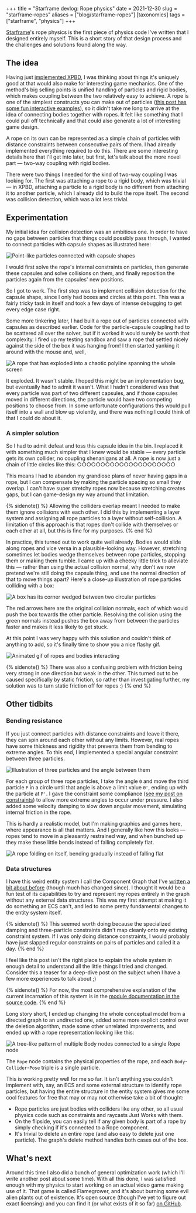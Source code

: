 +++
title = "Starframe devlog: Rope physics"
date = 2021-12-30
slug = "starframe-ropes"
aliases = ["blog/starframe-ropes"]
[taxonomies]
tags = ["starframe", "physics"]
+++

[Starframe]'s rope physics is the first piece of physics code I've written that
I designed entirely myself. This is a short story of that design process
and the challenges and solutions found along the way.

<!-- more -->

## The idea

Having just [implemented XPBD][sf-constraints], I was thinking about things
it's uniquely good at that would also make for interesting game mechanics. One
of the method's big selling points is unified handling of particles and rigid
bodies, which makes coupling between the two relatively easy to achieve. A rope
is one of the simplest constructs you can make out of particles ([this post has
some fun interactive examples][sublucid]), so it didn't take me long to arrive
at the idea of connecting bodies together with ropes. It felt like something
that I could pull off technically and that could also generate a lot of
interesting game design.

A rope on its own can be represented as a simple chain of particles with
distance constraints between consecutive pairs of them. I had already
implemented everything required to do this. There are some interesting details
here that I'll get into later, but first, let's talk about the more novel
part — two-way coupling with rigid bodies.

There were two things I needed for the kind of two-way coupling I was looking
for. The first was attaching a rope to a rigid body, which was trivial — in
XPBD, attaching a particle to a rigid body is no different from attaching it to
another particle, which I already did to build the rope itself. The second was
collision detection, which was a lot less trivial.

## Experimentation

My initial idea for collision detection was an ambitious one. In order to have
no gaps between particles that things could possibly pass through, I wanted to
connect particles with capsule shapes as illustrated here:

![Point-like particles connected with capsule shapes](capsules.png)

I would first solve the rope's internal constraints on particles, then generate
these capsules and solve collisions on them, and finally reposition the
particles again from the capsules' new positions.

So I got to work. The first step was to implement collision detection for the
capsule shape, since I only had boxes and circles at this point. This was a
fairly tricky task in itself and took a few days of intense debugging to get
every edge case right.

Some more tinkering later, I had built a rope out of particles connected with
capsules as described earlier. Code for the particle-capsule coupling had to
be scattered all over the solver, but if it worked it would surely be worth
that complexity. I fired up my testing sandbox and saw a rope that settled
nicely against the side of the box it was hanging from! I then started yanking
it around with the mouse and, well,

![A rope that has exploded into a chaotic polyline spanning the whole screen](explosion.jpg)

It exploded. It wasn't stable. I hoped this might be an implementation bug, but
eventually had to admit it wasn't. What I hadn't considered was that every
particle was part of two different capsules, and if those capsules moved in
different directions, the particle would have two competing positions to choose
from. In some unfortunate configurations this would pull itself into a wall and
blow up violently, and there was nothing I could think of that I could do about
it.

### A simpler solution

So I had to admit defeat and toss this capsule idea in the bin. I replaced it
with something much simpler that I knew would be stable — every particle gets
its own collider, no coupling shenanigans at all. A rope is now just a chain of
little circles like this: ○○○○○○○○○○○○○○○○○○○○○

This means I had to abandon my grandiose plans of never having gaps in a rope,
but I can compensate by making the particle spacing so small they overlap. I
can't have super stretchy ropes now because stretching creates gaps, but I
can game-design my way around that limitation.

{% sidenote() %}
Allowing the colliders overlap meant I needed to make them ignore collisions
with each other. I did this by implementing a layer system and assigning all
rope particles to a layer without self-collision. A limitation of this
approach is that ropes don't collide with themselves or each other at all, but
this is fine for my purposes.
{% end %}

In practice, this turned out to work quite well already. Bodies would slide
along ropes and vice versa in a plausible-looking way. However, stretching
sometimes let bodies wedge themselves between rope particles, stopping them or
making them tumble. I came up with a cheeky little trick to alleviate this —
rather than using the actual collision normal, why don't we now pretend we're
still doing the capsule thing, and use the normal direction of that to move
things apart? Here's a close-up illustration of rope particles colliding with
a box:

![A box has its corner wedged between two circular particles](box-collision.png)

The red arrows here are the original collision normals, each of which would
push the box towards the other particle. Resolving the collision using the
green normals instead pushes the box away from between the particles faster
and makes it less likely to get stuck.

At this point I was very happy with this solution and couldn't think of
anything to add, so it's finally time to show you a nice flashy gif.

![Animated gif of ropes and bodies interacting](demo.gif)

{% sidenote() %}
There was also a confusing problem with friction being very strong in one
direction but weak in the other. This turned out to be caused specifically by
static friction, so rather than investigating further, my solution was to turn
static friction off for ropes :)
{% end %}

## Other tidbits

### Bending resistance

If you just connect particles with distance constraints and leave it there,
they can spin around each other without any limits. However, real ropes have
some thickness and rigidity that prevents them from bending to extreme angles.
To this end, I implemented a special angular constraint between three particles.

![Illustration of three particles and the angle between them](angle-constraint.png)

For each group of three rope particles, I take the angle `Θ` and move the third
particle `P` in a circle until that angle is above a limit value `Θ'`, ending
up with the particle at `P'`. I gave the constraint some compliance ([see my post on
constraints][sf-constraints]) to allow more extreme angles to occur under
pressure. I also added some velocity damping to slow down angular movement,
simulating internal friction in the rope.

This is hardly a realistic model, but I'm making graphics and games here, where
appearance is all that matters. And I generally like how this looks — ropes
tend to move in a pleasantly restrained way, and when bunched up they make
these little bends instead of falling completely flat.

![A rope folding on itself, bending gradually instead of falling flat](bend.jpg)

### Data structures

I have this weird entity system I call the Component Graph that I've [written a
bit about before][sf-graph] (though much has changed since). I thought it would
be a fun test of its capabilities to try and represent my ropes entirely in the
graph without any external data structures. This was my first attempt at making
it do something an ECS can't, and led to some pretty fundamental changes to the
entity system itself.

{% sidenote() %}
This seemed worth doing because the specialized damping and three-particle
constraints didn't map cleanly onto my existing constraint system. If I was
only doing distance constraints, I would probably have just slapped regular
constraints on pairs of particles and called it a day.
{% end %}

I feel like this post isn't the right place to explain the whole system in
enough detail to understand all the little things I tried and changed.
Consider this a teaser for a deep-dive post on the subject when I have a few
more experiences to talk about ;)

{% sidenote() %}
For now, the most comprehensive explanation of the current incarnation of this
system is in the [module documentation in the
source code](https://github.com/m0lentum/starframe/blob/master/src/graph.rs).
{% end %}

Long story short, I ended up changing the whole conceptual model from a
directed graph to an undirected one, added some more explicit control over the
deletion algorithm, made some other unrelated improvements, and ended up with
a rope representation looking like this:

![A tree-like pattern of multiple Body nodes connected to a single Rope node](graph-repr.png)

The `Rope` node contains the physical properties of the rope,
and each `Body`-`Collider`-`Pose` triple is a single particle.

This is working pretty well for me so far. It isn't anything you couldn't
implement with, say, an ECS and some external structure to identify rope particles,
but having the entire structure in the entity system gives me some cool
features for free that may or may not otherwise take a bit of thought:

- Rope particles are just bodies with colliders like any other, so all usual
  physics code such as constraints and raycasts Just Works with them.
- On the flipside, you can easily tell if any given body is part of a rope by simply
  checking if it's connected to a Rope component.
- It's trivial to delete an entire rope (and also easy to delete just one
  particle). The graph's delete method handles both cases out of the box.

## What's next

Around this time I also did a bunch of general optimization work (which I'll
write another post about some time). With all this done, I was satisfied enough
with my physics to start working on an actual video game making use of it.
That game is called Flamegrower, and it's about burning some evil alien plants
out of existence. It's open source (though I've yet to figure out exact
licensing) and you can find it (or what exists of it so far) [on
GitHub][flamegrower].

[starframe]: https://github.com/m0lentum/starframe/
[sublucid]: https://zalo.github.io/blog/constraints/#
[sf-constraints]: /blog/starframe-constraints/#extended-position-based-dynamics
[sf-graph]: /blog/starframe-architecture/#attempt-3-graph
[flamegrower]: https://github.com/m0lentum/flamegrower/
